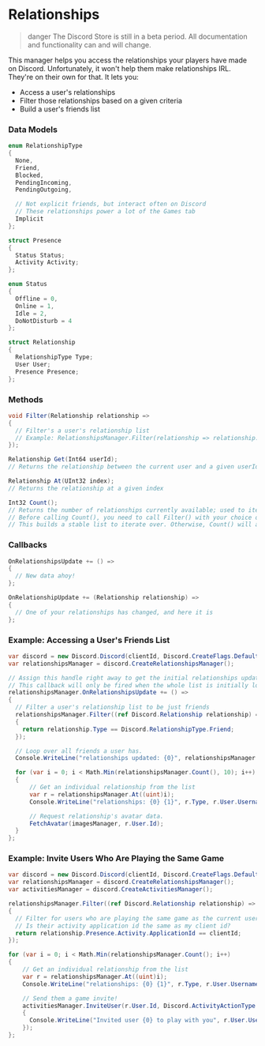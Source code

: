 # Relationships

> danger
> The Discord Store is still in a beta period. All documentation and functionality can and will change.

This manager helps you access the relationships your players have made on Discord. Unfortunately, it won't help them make relationships IRL. They're on their own for that. It lets you:

- Access a user's relationships
- Filter those relationships based on a given criteria
- Build a user's friends list

### Data Models

```cs
enum RelationshipType
{
  None,
  Friend,
  Blocked,
  PendingIncoming,
  PendingOutgoing,

  // Not explicit friends, but interact often on Discord
  // These relationships power a lot of the Games tab
  Implicit
};

struct Presence
{
  Status Status;
  Activity Activity;
};

enum Status
{
  Offline = 0,
  Online = 1,
  Idle = 2,
  DoNotDisturb = 4
};

struct Relationship
{
  RelationshipType Type;
  User User;
  Presence Presence;
};
```

### Methods

```cs
void Filter(Relationship relationship =>
{
  // Filter's a user's relationship list
  // Example: RelationshipsManager.Filter(relationship => relationship.presence.status == "online");
});

Relationship Get(Int64 userId);
// Returns the relationship between the current user and a given userId

Relationship At(UInt32 index);
// Returns the relationship at a given index

Int32 Count();
// Returns the number of relationships currently available; used to iterate over the list
// Before calling Count(), you need to call Filter() with your choice of qualification
// This builds a stable list to iterate over. Otherwise, Count() will always return 0
```

### Callbacks

```cs
OnRelationshipsUpdate += () =>
{
  // New data ahoy!
};

OnRelationshipUpdate += (Relationship relationship) =>
{
  // One of your relationships has changed, and here it is
};
```

### Example: Accessing a User's Friends List

```cs
var discord = new Discord.Discord(clientId, Discord.CreateFlags.Default);
var relationshipsManager = discord.CreateRelationshipsManager();

// Assign this handle right away to get the initial relationships update.
// This callback will only be fired when the whole list is initially loaded or was reset
relationshipsManager.OnRelationshipsUpdate += () =>
{
  // Filter a user's relationship list to be just friends
  relationshipsManager.Filter((ref Discord.Relationship relationship) =>
  {
    return relationship.Type == Discord.RelationshipType.Friend;
  });

  // Loop over all friends a user has.
  Console.WriteLine("relationships updated: {0}", relationshipsManager.Count());

  for (var i = 0; i < Math.Min(relationshipsManager.Count(), 10); i++)
  {
      // Get an individual relationship from the list
      var r = relationshipsManager.At((uint)i);
      Console.WriteLine("relationships: {0} {1}", r.Type, r.User.Username);

      // Request relationship's avatar data.
      FetchAvatar(imagesManager, r.User.Id);
  }
};
```

### Example: Invite Users Who Are Playing the Same Game

```cs
var discord = new Discord.Discord(clientId, Discord.CreateFlags.Default);
var relationshipsManager = discord.CreateRelationshipsManager();
var activitiesManager = discord.CreateActivitiesManager();

relationshipsManager.Filter((ref Discord.Relationship relationship) =>
{
  // Filter for users who are playing the same game as the current user
  // Is their activity application id the same as my client id?
  return relationship.Presence.Activity.ApplicationId == clientId;
});

for (var i = 0; i < Math.Min(relationshipsManager.Count(); i++)
{
    // Get an individual relationship from the list
    var r = relationshipsManager.At((uint)i);
    Console.WriteLine("relationships: {0} {1}", r.Type, r.User.Username);

    // Send them a game invite!
    activitiesManager.InviteUser(r.User.Id, Discord.ActivityActionType.Join, "Come play with me!", result =>
    {
      Console.WriteLine("Invited user {0} to play with you", r.User.Username);
    });
};
```
